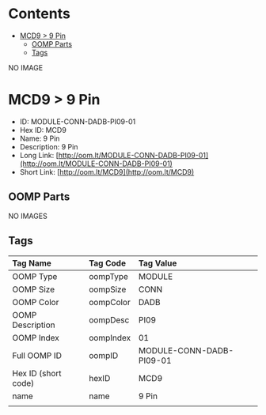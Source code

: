 



Contents
========

* [MCD9 > 9 Pin](#mcd9--9-pin)
	* [OOMP Parts](#oomp-parts)
	* [Tags](#tags)
  
NO IMAGE  
# MCD9 > 9 Pin

- ID: MODULE-CONN-DADB-PI09-01
- Hex ID: MCD9
- Name: 9 Pin
- Description: 9 Pin
- Long Link: [http://oom.lt/MODULE-CONN-DADB-PI09-01](http://oom.lt/MODULE-CONN-DADB-PI09-01)
- Short Link: [http://oom.lt/MCD9](http://oom.lt/MCD9)

## OOMP Parts
  
NO IMAGES  
## Tags
  

|Tag Name|Tag Code|Tag Value|
| :--- | :--- | :--- |
|OOMP Type|oompType|MODULE|
|OOMP Size|oompSize|CONN|
|OOMP Color|oompColor|DADB|
|OOMP Description|oompDesc|PI09|
|OOMP Index|oompIndex|01|
|Full OOMP ID|oompID|MODULE-CONN-DADB-PI09-01|
|Hex ID (short code)|hexID|MCD9|
|name|name|9 Pin|
||||
